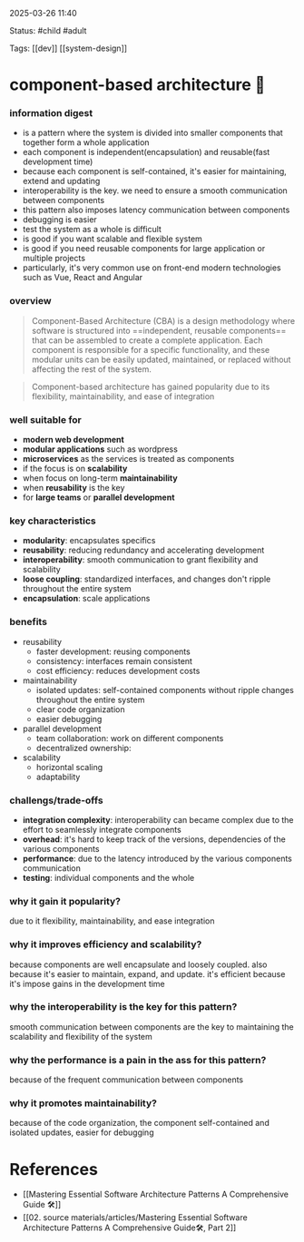 2025-03-26 11:40

Status: #child #adult 

Tags: [[dev]] [[system-design]]

# component-based architecture 🔧

### information digest
- is a pattern where the system is divided into smaller components that together form a whole application
- each component is independent(encapsulation) and reusable(fast development time)
- because each component is self-contained, it's easier for maintaining, extend and updating
- interoperability is the key. we need to ensure a smooth communication between components
- this pattern also imposes latency communication between components
- debugging is easier
- test the system as a whole is difficult
- is good if you want scalable and flexible system
- is good if you need reusable components for large application or multiple projects
- particularly, it's very common use on front-end modern technologies such as Vue, React and Angular



### overview
> Component-Based Architecture (CBA) is a design methodology where software is structured into ==independent, reusable components== that can be assembled to create a complete application. Each component is responsible for a specific functionality, and these modular units can be easily updated, maintained, or replaced without affecting the rest of the system.



> Component-based architecture has gained popularity due to its flexibility, maintainability, and ease of integration



### well suitable for
- **modern web development**
- **modular applications** such as wordpress
- **microservices** as the services is treated as components
- if the focus is on **scalability**
- when focus on long-term **maintainability**
- when **reusability** is the key
- for **large teams** or **parallel development**



### key characteristics
- **modularity**: encapsulates specifics
- **reusability**: reducing redundancy and accelerating development
- **interoperability**: smooth communication to grant flexibility and scalability
- **loose coupling**: standardized interfaces, and changes don't ripple throughout the entire system
- **encapsulation**: scale applications



### benefits
- reusability
	- faster development: reusing components
	- consistency: interfaces remain consistent
	- cost efficiency: reduces development costs
- maintainability
	- isolated updates: self-contained components without ripple changes throughout the entire system
	- clear code organization
	- easier debugging
- parallel development
	- team collaboration: work on different components
	- decentralized ownership: 
- scalability
	- horizontal scaling
	- adaptability



### challengs/trade-offs
- **integration complexity**: interoperability can became complex due to the effort to seamlessly integrate components
- **overhead**: it's hard to keep track of the versions, dependencies of the various components
- **performance**: due to the latency introduced by the various components communication
- **testing**: individual components and the whole


### why it gain it popularity?
due to it flexibility, maintainability, and ease integration



### why it improves efficiency and scalability?
because components are well encapsulate and loosely coupled. also because it's easier to maintain, expand, and update. it's efficient because it's impose gains in the development time



### why the interoperability is the key for this pattern?
smooth communication between components are the key to maintaining the scalability and flexibility of the system



### why the performance is a pain in the ass for this pattern?
because of the frequent communication between components



### why it promotes maintainability?
because of the code organization, the component self-contained and isolated updates, easier for debugging


# References
- [[Mastering Essential Software Architecture Patterns A Comprehensive Guide 🛠️]]
- [[02. source materials/articles/Mastering Essential Software Architecture Patterns A Comprehensive Guide🛠️, Part 2]]

